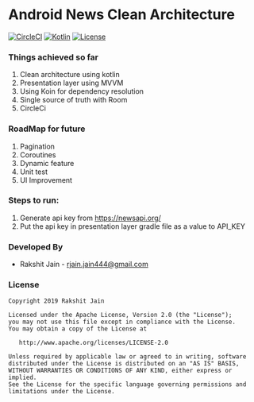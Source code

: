 # Android News Clean Architecture

[![CircleCI](https://circleci.com/gh/rakshit444/news-sample-app/tree/master.svg?style=svg)](https://circleci.com/gh/rakshit444/news-sample-app/tree/master)  [![Kotlin](https://kotlin.link/awesome-kotlin.svg)](https://kotlinlang.org/)  [![License](https://img.shields.io/badge/License-Apache%202.0-blue.svg)](https://opensource.org/licenses/Apache-2.0)

### Things achieved so far

1. Clean architecture using kotlin
2. Presentation layer using MVVM
3. Using Koin for dependency resolution
4. Single source of truth with Room
5. CircleCi

### RoadMap for future

1. Pagination
2. Coroutines
3. Dynamic feature 
4. Unit test
5. UI Improvement

### Steps to run:
1. Generate api key from https://newsapi.org/
2. Put the api key in presentation layer gradle file as a value to API_KEY

### Developed By

* Rakshit Jain  - <rjain.jain444@gmail.com> 

### License

    Copyright 2019 Rakshit Jain

    Licensed under the Apache License, Version 2.0 (the "License");
    you may not use this file except in compliance with the License.
    You may obtain a copy of the License at

       http://www.apache.org/licenses/LICENSE-2.0

    Unless required by applicable law or agreed to in writing, software
    distributed under the License is distributed on an "AS IS" BASIS,
    WITHOUT WARRANTIES OR CONDITIONS OF ANY KIND, either express or implied.
    See the License for the specific language governing permissions and
    limitations under the License.
